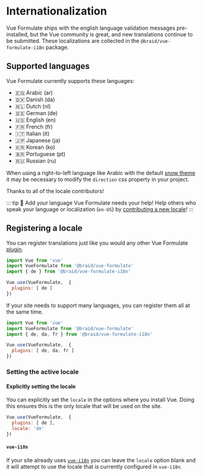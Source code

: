 # Internationalization

Vue Formulate ships with the english language validation messages pre-installed,
but the Vue community is great, and new translations continue to be submitted.
These localizations are collected in the `@braid/vue-formulate-i18n` package.

## Supported languages

Vue Formulate currently supports these languages:

- 🇪🇬 Arabic (ar)
- 🇩🇰 Danish (da)
- 🇳🇱 Dutch (nl)
- 🇩🇪 German (de)
- 🇺🇸 English (en)
- 🇫🇷 French (fr)
- 🇮🇹 Italian (it)
- 🇯🇵 Japanese (ja)
- 🇰🇷 Korean (ko)
- 🇧🇷 Portuguese (pt)
- 🇷🇺 Russian (ru)

When using a right-to-left language like Arabic with the default [snow theme](/guide/theming/#default-theme)
it may be necessary to modify the `direction` css property in your project.

Thanks to all of the locale contributors!

::: tip 💪 Add your language
Vue Formulate needs your help! Help others who speak your language or
localization (`en-US`) by [contributing a new locale](/guide/contributing)!
:::

## Registering a locale

You can register translations just like you would any other Vue Formulate [plugin](/guide/plugins).

```js
import Vue from 'vue'
import VueFormulate from '@braid/vue-formulate'
import { de } from '@braid/vue-formulate-i18n'

Vue.use(VueFormulate,  {
  plugins: [ de ]
})
```

If your site needs to support many languages, you can register them all at the same
time.

```js
import Vue from 'vue'
import VueFormulate from '@braid/vue-formulate'
import { de, da, fr } from '@braid/vue-formulate-i18n'

Vue.use(VueFormulate,  {
  plugins: [ de, da, fr ]
})
```

### Setting the active locale

#### Explicitly setting the locale

You can explicitly set the `locale` in the options where you install Vue. Doing
this ensures this is the only locale that will be used on the site.

```js
Vue.use(VueFormulate,  {
  plugins: [ de ],
  locale: 'de'
})
```

#### `vue-i18n`

If your site already uses [`vue-i18n`](https://kazupon.github.io/vue-i18n/) you
can leave the `locale` option blank and it will attempt to use the locale that
is currently configured in `vue-i18n`.
